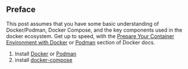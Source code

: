 ## Preface

This post assumes that you have some basic understanding of Docker/Podman, Docker Compose, and the key components used in the docker ecosystem. Get up to speed, with the [Prepare Your Container Environment with Docker](https://docs.docker.com/get-started/#prepare-your-docker-environment) or [Podman](https://podman.io/docs/installation) section of Docker docs.

1. Install [Docker](https://docs.docker.com/install/linux/docker-ce/ubuntu/) or [Podman](https://podman.io/docs/installation)
2. install [docker-compose](https://docs.docker.com/compose/install/) 